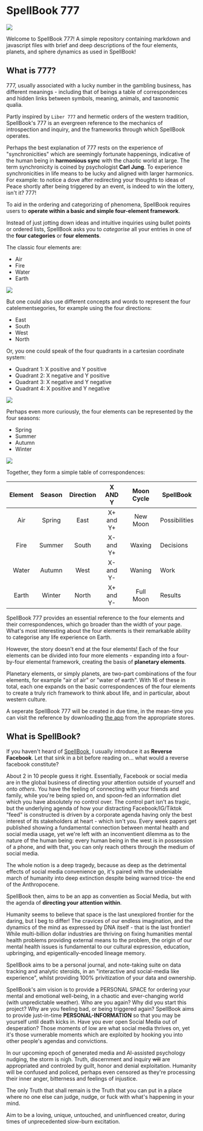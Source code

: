 # SpellBook 777

![](media/readme/icon_512.png)

Welcome to SpellBook 777! A simple repository containing markdown and javascript files with brief and deep descriptions of the four elements, planets, and sphere dynamics as used in SpellBook!

## What is 777?

777, usually associated with a lucky number in the gambling business, has different meanings - including that of beings a table of correspondences and hidden links between symbols, meaning, animals, and taxonomic qualia.

Partly inspired by `Liber 777` and hermetic orders of the western tradition, SpellBook's 777 is an evergreen reference to the mechanics of introspection and inquiry, and the frameworks through which SpellBook operates.

Perhaps the best explanation of 777 rests on the experience of "synchronicities" which are seemingly fortunate happenings, indicative of the human being in **harmonious sync** with the chaotic world at large. The term synchronicity is coined by psychologist **Carl Jung**. To experience synchronicities in life means to be lucky and aligned with larger harmonics. For example: to notice a dove after redirecting your thoughts to ideas of Peace shortly after being triggered by an event, is indeed to win the lottery, isn't it? 777!

To aid in the ordering and categorizing of phenomena, SpellBook requires users to **operate within a basic and simple four-element framework**.

Instead of just jotting down ideas and intuitive inquiries using bullet points or ordered lists, SpellBook asks you to *categorise* all your entries in one of the **four categories** or **four elements**.

The classic four elements are:
- Air
- Fire
- Water
- Earth

![](media/readme/Four_elements_in_Alchemy.jpg)

But one could also use different concepts and words to represent the four catelementsegories, for example using the four directions:
- East
- South
- West
- North

Or, you one could speak of the four quadrants in a cartesian coordinate system:
- Quadrant 1: X positive and Y positive
- Quadrant 2: X negative and Y positive
- Quadrant 3: X negative and Y negative
- Quadrant 4: X positive and Y negative

![](media/readme/cartesian.png)

Perhaps even more curiously, the four elements can be represented by the four seasons:
- Spring
- Summer
- Autumn
- Winter

![](media/readme/seasons.webp)

Together, they form a simple table of correspondences:

| Element | Season | Direction |  X AND Y  | Moon Cycle | SpellBook     |
|:-------:|:------:|:---------:|:---------:|:----------:|---------------|
|     Air | Spring | East      | X+ and Y+ | New Moon   | Possibilities |
|    Fire | Summer | South     | X- and Y+ | Waxing     | Decisions     |
|   Water | Autumn | West      | X- and Y- | Waning     | Work          |
|   Earth | Winter | North     | X+ and Y- | Full Moon  | Results       |

SpellBook 777 provides an essential reference to the four elements and their correspondences, which go broader than the width of your page. What's most interesting about the four elements is their remarkable ability to categorise any life experience on Earth.

However, the story doesn't end at the four elements! Each of the four elements can be divided into four more elements - expanding into a four-by-four elemental framework, creating the basis of **planetary elements**.

Planetary elements, or simply planets, are two-part combinations of the four elements, for example "air of air" or "water of earth". With 16 of these in total, each one expands on the basic correspondences of the four elements to create a truly rich framework to think about life, and in particular, about western culture.

A seperate SpellBook 777 will be created in due time, in the mean-time you can visit the reference by downloading [the app](https://thespellbook.app) from the appropriate stores.

## What is SpellBook?

If you haven't heard of [SpellBook](https://thespellbook.app), I usually introduce it as **Reverse Facebook**. Let that sink in a bit before reading on... what would a reverse facebook constitute?

About 2 in 10 people guess it right. Essentially, Facebook or social media are in the global business of directing your attention outside of yourself and onto *others*. You have the feeling of connecting with your friends and family, while you're being spied on, and spoon-fed an information diet which you have absolutely no control over. The control part isn't as tragic, but the underlying agenda of how your distracting Facebook/IG/Tiktok "feed" is constructed is driven by a corporate agenda having only the best interest of its stakeholders at heart - which isn't you. Every week papers get published showing a fundamental connection between mental health and social media usage, yet we're left with an inconventient dilemma as to the nature of the human being: every human being in the west is in possession of a phone, and with that, you can only reach others through the medium of social media.

The whole notion is a deep tragedy, because as deep as the detrimental effects of  social media convenience go, it's paired with the undeniable march of humanity into deep extinction despite being warned trice- the end of the Anthropocene.

SpellBook then, aims to be an app as conventien as Social Media, but with the agenda of **directing your attention within**.

Humanity seems to believe that space is the last unexplored frontier for the daring, but I beg to differ! The cravices of our endless imagination, and the dynamics of the mind as expressed by DNA itself - that is the last frontier! While multi-billion dollar industries are thriving on fixing humanities mental health problems providing external means to the problem, the origin of our mental health issues is fundamental to our cultural expression, education, upbringing, and epigentically-encoded lineage memory.

SpellBook aims to be a personal journal, and note-taking suite on data tracking and analytic steroids, in an "interactive and social-media like experience", whilst providing 100% privitization of your data and ownership.

SpellBook's aim vision is to provide a PERSONAL SPACE for ordering your mental and emotional well-being, in a chaotic and ever-changing world (with unpredictable weather). Who are you again? Why did you start this project? Why are you feeling bad, or being triggered again? SpellBook aims to provide just-in-time **PERSONAL-INFORMATION** so that you may be yourself until death kicks in. Have you ever open Social Media out of desperation? Those moments of low are what social media thrives on, yet it's those vurnerable moments which are exploited by hooking you into other people's agendas and convictions.

In our upcoming epoch of generated media and AI-assisted psychology nudging, the storm is nigh. Truth, discernment and inquiry ~~will~~ are appropriated and controled by guilt, honor and denial exploitation. Humanity will be confused and policed, perhaps even censored as they're processing their inner anger, bitterness and feelings of injustice.

The only Truth that shall remain is the Truth that you can put in a place where no one else can judge, nudge, or fuck with what's happening in your mind.

Aim to be a loving, unique, untouched, and uninfluenced creator, during times of unprecedented slow-burn excitation.
